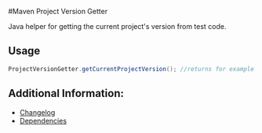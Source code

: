 #Maven Project Version Getter

Java helper for getting the current project's version from test code.

## Usage

```java
ProjectVersionGetter.getCurrentProjectVersion(); //returns for example "0.1.0"
```

## Additional Information:

* [Changelog](doc/changes/changelog.md)
* [Dependencies](dependencies.md)